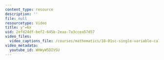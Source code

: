 ```yaml
---
content_type: resource
description: ''
file: null
resourcetype: Video
title: y"=6x
uid: 2efd24df-bef2-645b-2eaa-7a3ccea57d57
video_files:
  video_captions_file: /courses/mathematics/18-01sc-single-variable-calculus-fall-2010/unit-2-applications-of-differentiation/part-c-mean-value-theorem-antiderivatives-and-differential-equations/session-40-separation-of-variables/y-6x-1/WHWyW5DIVSU.vtt
video_metadata:
  youtube_id: WHWyW5DIVSU
---
```

